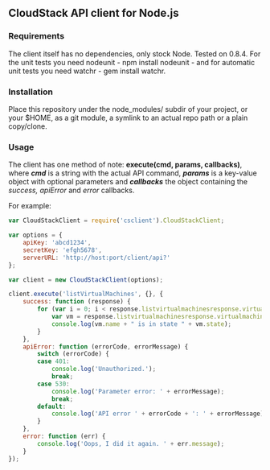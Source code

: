## CloudStack API client for Node.js


### Requirements

The client itself has no dependencies, only stock Node. Tested on 0.8.4. For the unit tests you need nodeunit - npm install nodeunit - and for automatic unit tests you need watchr - gem install watchr.

### Installation

Place this repository under the node_modules/ subdir of your project, or your $HOME, as a git module, a symlink to an actual repo path or a plain copy/clone.

### Usage

The client has one method of note: <b>execute(cmd, params, callbacks)</b>, where <b><i>cmd</i></b> is a string with the actual API command, <b><i>params</i></b> is a key-value object with optional parameters and <b><i>callbacks</i></b> the object containing the <i>success, apiError</i> and <i>error</i> callbacks. 

For example:

```javascript
var CloudStackClient = require('csclient').CloudStackClient;

var options = {
    apiKey: 'abcd1234',
    secretKey: 'efgh5678',
    serverURL: 'http://host:port/client/api?'
};

var client = new CloudStackClient(options);

client.execute('listVirtualMachines', {}, {
    success: function (response) {
        for (var i = 0; i < response.listvirtualmachinesresponse.virtualmachine.length; i++) {
            var vm = response.listvirtualmachinesresponse.virtualmachine[i];
            console.log(vm.name + " is in state " + vm.state);
        }
    },
    apiError: function (errorCode, errorMessage) {
        switch (errorCode) {
        case 401:
            console.log('Unauthorized.');
            break;
        case 530:
            console.log('Parameter error: ' + errorMessage);
            break;
        default:
            console.log('API error ' + errorCode + ': ' + errorMessage);
        }
    },
    error: function (err) {
        console.log('Oops, I did it again. ' + err.message);
    }
});
```
